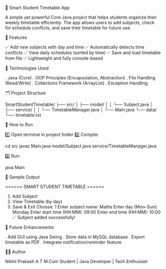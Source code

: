 📘 Smart Student Timetable App

A simple yet powerful Core Java project that helps students organize their weekly timetable efficiently.
The app allows users to add subjects, check for schedule conflicts, and save their timetable for future use.

🚀 Features

✅ Add new subjects with day and time
✅ Automatically detects time conflicts
✅ View daily schedules (sorted by time)
✅ Save and load timetable from file
✅ Lightweight and fully console-based

🧠 Technologies Used

. Java (Core)
. OOP Principles (Encapsulation, Abstraction)
. File Handling (Read/Write)
. Collections Framework (ArrayList)
. Exception Handling

🗂️ Project Structure

SmartStudentTimetable/
├── src/
│   ├── model/
│   │   └── Subject.java
│   ├── service/
│   │   └── TimetableManager.java
│   └── Main.java
└── data/
    └── timetable.txt

🧩 How to Run

1️⃣ Open terminal in project folder
2️⃣ Compile:

cd src
javac Main.java model/Subject.java service/TimetableManager.java

3️⃣ Run:

java Main

📸 Sample Output

====== SMART STUDENT TIMETABLE ======
1. Add Subject
2. View Timetable (by day)
3. Save & Exit
Choose: 1
Enter subject name: Maths
Enter day (Mon–Sun): Monday
Enter start time (HH:MM): 09:00
Enter end time (HH:MM): 10:00
✅ Subject added successfully!

🧰 Future Enhancements

. Add GUI using Java Swing
. Store data in MySQL database
. Export timetable as PDF
. Integrate notification/reminder feature

👨‍💻 Author

Nikhil Prakash A T
M.Com Student | Java Developer | Tech Enthusiast